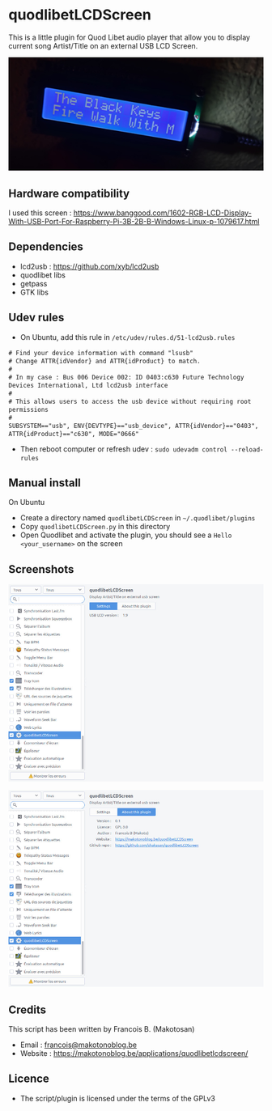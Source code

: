 # quodlibetLCDScreen

This is a little plugin for Quod Libet audio player that allow you to display current song Artist/Title on an external USB LCD Screen.

![screen1](lcd.jpg)

## Hardware compatibility

I used this screen : <https://www.banggood.com/1602-RGB-LCD-Display-With-USB-Port-For-Raspberry-Pi-3B-2B-B-Windows-Linux-p-1079617.html>

## Dependencies

- lcd2usb : <https://github.com/xyb/lcd2usb>
- quodlibet libs
- getpass
- GTK libs

## Udev rules

- On Ubuntu, add this rule in `/etc/udev/rules.d/51-lcd2usb.rules`

```shell
# Find your device information with command "lsusb"
# Change ATTR{idVendor} and ATTR{idProduct} to match.
#
# In my case : Bus 006 Device 002: ID 0403:c630 Future Technology Devices International, Ltd lcd2usb interface
#
# This allows users to access the usb device without requiring root permissions
#
SUBSYSTEM=="usb", ENV{DEVTYPE}=="usb_device", ATTR{idVendor}=="0403", ATTR{idProduct}=="c630", MODE="0666"
```

- Then reboot computer or refresh udev : `sudo udevadm control --reload-rules`

## Manual install

On Ubuntu

- Create a directory named `quodlibetLCDScreen` in `~/.quodlibet/plugins`
- Copy `quodlibetLCDScreen.py` in this directory
- Open Quodlibet and activate the plugin, you should see a `Hello <your_username>` on the screen

## Screenshots

![screen1](screen_1.jpeg)

![screen1](screen_2.jpeg)

## Credits

This script has been written by Francois B. (Makotosan)

- Email : <francois@makotonoblog.be>
- Website : <https://makotonoblog.be/applications/quodlibetlcdscreen/>

## Licence

- The script/plugin is licensed under the terms of the GPLv3
